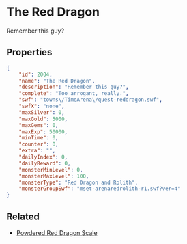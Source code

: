 # The Red Dragon

Remember this guy?

## Properties

```json
{
    "id": 2004,
    "name": "The Red Dragon",
    "description": "Remember this guy?",
    "complete": "Too arrogant, really.",
    "swf": "towns\/TimeArena\/quest-reddragon.swf",
    "swfX": "none",
    "maxSilver": 0,
    "maxGold": 5000,
    "maxGems": 0,
    "maxExp": 50000,
    "minTime": 0,
    "counter": 0,
    "extra": "",
    "dailyIndex": 0,
    "dailyReward": 0,
    "monsterMinLevel": 0,
    "monsterMaxLevel": 100,
    "monsterType": "Red Dragon and Rolith",
    "monsterGroupSwf": "mset-arenaredrolith-r1.swf?ver=4"
}
```

## Related

- [Powdered Red Dragon Scale](../items/21221-powdered-red-dragon-scale.md)

